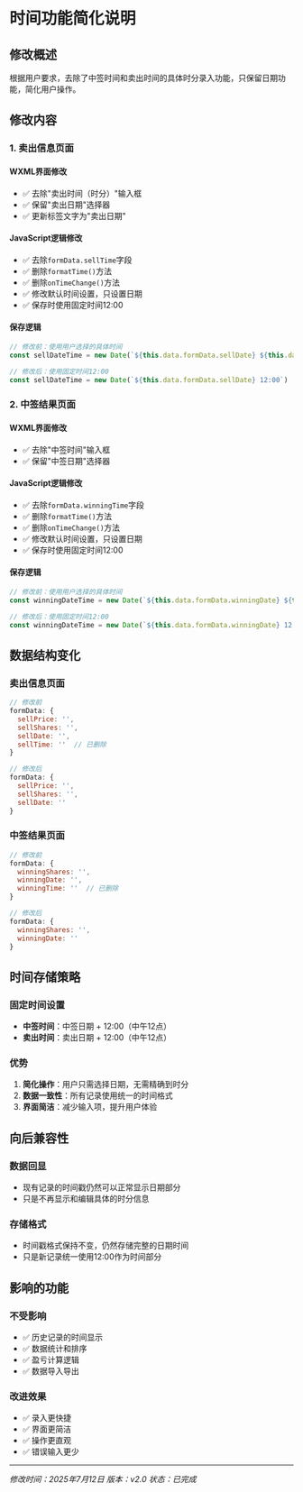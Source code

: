 # 时间功能简化说明

## 修改概述
根据用户要求，去除了中签时间和卖出时间的具体时分录入功能，只保留日期功能，简化用户操作。

## 修改内容

### 1. 卖出信息页面

#### WXML界面修改
- ✅ 去除"卖出时间（时分）"输入框
- ✅ 保留"卖出日期"选择器
- ✅ 更新标签文字为"卖出日期"

#### JavaScript逻辑修改
- ✅ 去除`formData.sellTime`字段
- ✅ 删除`formatTime()`方法
- ✅ 删除`onTimeChange()`方法
- ✅ 修改默认时间设置，只设置日期
- ✅ 保存时使用固定时间12:00

#### 保存逻辑
```javascript
// 修改前：使用用户选择的具体时间
const sellDateTime = new Date(`${this.data.formData.sellDate} ${this.data.formData.sellTime}`)

// 修改后：使用固定时间12:00
const sellDateTime = new Date(`${this.data.formData.sellDate} 12:00`)
```

### 2. 中签结果页面

#### WXML界面修改
- ✅ 去除"中签时间"输入框
- ✅ 保留"中签日期"选择器

#### JavaScript逻辑修改
- ✅ 去除`formData.winningTime`字段
- ✅ 删除`formatTime()`方法
- ✅ 删除`onTimeChange()`方法
- ✅ 修改默认时间设置，只设置日期
- ✅ 保存时使用固定时间12:00

#### 保存逻辑
```javascript
// 修改前：使用用户选择的具体时间
const winningDateTime = new Date(`${this.data.formData.winningDate} ${this.data.formData.winningTime}`)

// 修改后：使用固定时间12:00
const winningDateTime = new Date(`${this.data.formData.winningDate} 12:00`)
```

## 数据结构变化

### 卖出信息页面
```javascript
// 修改前
formData: {
  sellPrice: '',
  sellShares: '',
  sellDate: '',
  sellTime: ''  // 已删除
}

// 修改后
formData: {
  sellPrice: '',
  sellShares: '',
  sellDate: ''
}
```

### 中签结果页面
```javascript
// 修改前
formData: {
  winningShares: '',
  winningDate: '',
  winningTime: ''  // 已删除
}

// 修改后
formData: {
  winningShares: '',
  winningDate: ''
}
```

## 时间存储策略

### 固定时间设置
- **中签时间**：中签日期 + 12:00（中午12点）
- **卖出时间**：卖出日期 + 12:00（中午12点）

### 优势
1. **简化操作**：用户只需选择日期，无需精确到时分
2. **数据一致性**：所有记录使用统一的时间格式
3. **界面简洁**：减少输入项，提升用户体验

## 向后兼容性

### 数据回显
- 现有记录的时间戳仍然可以正常显示日期部分
- 只是不再显示和编辑具体的时分信息

### 存储格式
- 时间戳格式保持不变，仍然存储完整的日期时间
- 只是新记录统一使用12:00作为时间部分

## 影响的功能

### 不受影响
- ✅ 历史记录的时间显示
- ✅ 数据统计和排序
- ✅ 盈亏计算逻辑
- ✅ 数据导入导出

### 改进效果
- ✅ 录入更快捷
- ✅ 界面更简洁
- ✅ 操作更直观
- ✅ 错误输入更少

---
*修改时间：2025年7月12日*
*版本：v2.0*
*状态：已完成*
